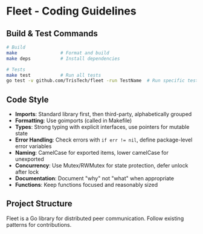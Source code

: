 # Fleet - Coding Guidelines

## Build & Test Commands
```bash
# Build
make                # Format and build
make deps           # Install dependencies

# Tests
make test           # Run all tests
go test -v github.com/TrisTech/fleet -run TestName  # Run specific test
```

## Code Style
- **Imports**: Standard library first, then third-party, alphabetically grouped
- **Formatting**: Use goimports (called in Makefile)
- **Types**: Strong typing with explicit interfaces, use pointers for mutable state
- **Error Handling**: Check errors with `if err != nil`, define package-level error variables
- **Naming**: CamelCase for exported items, lower camelCase for unexported
- **Concurrency**: Use Mutex/RWMutex for state protection, defer unlock after lock
- **Documentation**: Document "why" not "what" when appropriate
- **Functions**: Keep functions focused and reasonably sized

## Project Structure
Fleet is a Go library for distributed peer communication. Follow existing patterns for contributions.
